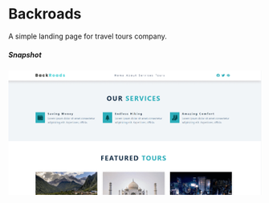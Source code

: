 # Backroads

A simple landing page for travel tours company.

##### Snapshot

![Screenshot](screenshot.png)
